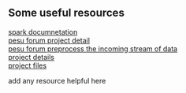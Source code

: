 ## Some useful resources

[spark documnetation](https://spark.apache.org/docs/latest/streaming-programming-guide.html)</br>
[pesu forum project detail](https://forum.pesu.io/t/executing-stream-py-file/17319)</br>
[pesu forum preprocess the incoming stream of data](https://forum.pesu.io/t/convert-streaming-data-to-dataframe/17361)</br>
[project details](https://cloud-computing-big-data.github.io/mlss.html)</br>
[project files](https://drive.google.com/drive/folders/1hKe06r4TYxqQOwEOUrk6i9e15Vt2EZGC)

add any resource helpful here
